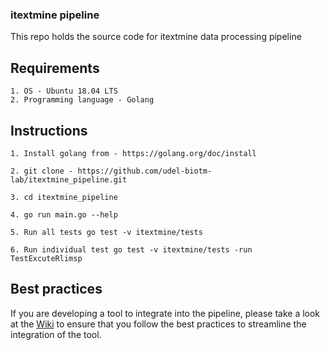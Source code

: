 ### itextmine pipeline

This repo holds the source code for itextmine data processing pipeline

## Requirements
```
1. OS - Ubuntu 18.04 LTS
2. Programming language - Golang
```

## Instructions
```
1. Install golang from - https://golang.org/doc/install

2. git clone - https://github.com/udel-biotm-lab/itextmine_pipeline.git

3. cd itextmine_pipeline

4. go run main.go --help

5. Run all tests go test -v itextmine/tests

6. Run individual test go test -v itextmine/tests -run TestExcuteRlimsp
```

## Best practices
If you are developing a tool to integrate into the pipeline, please take a look at the [Wiki](https://github.com/udel-biotm-lab/itextmine_pipeline/wiki) to ensure that you follow the best practices to streamline the integration of the tool.
